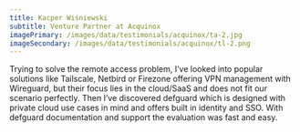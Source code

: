 ```yaml
---
title: Kacper Wiśniewski
subtitle: Venture Partner at Acquinox
imagePrimary: /images/data/testimonials/acquinox/ta-2.jpg
imageSecondary: /images/data/testimonials/acquinox/tl-2.png
---
```


Trying to solve the remote access problem, I’ve looked into popular solutions like Tailscale, Netbird or Firezone offering VPN management with Wireguard, but their focus lies in the cloud/SaaS and does not fit our scenario perfectly. Then I’ve discovered defguard which is designed with private cloud use cases in mind and offers built in identity and SSO. With defguard documentation and support the evaluation was fast and easy.
